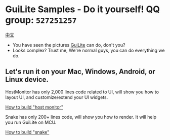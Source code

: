 # GuiLite Samples - Do it yourself! QQ group: `527251257`

[中文](doc/README-cn.md)

- You have seen the pictures [GuiLite](https://github.com/idea4good/GuiLite) can do, don't you?
- Looks complex? Trust me, We're normal guys, you can do everything we do.

## Let's run it on your Mac, Windows, Android, or Linux device.
HostMonitor has only 2,000 lines code related to UI, will show you how to layout UI, and customize/extend your UI widgets.

[How to build "host monitor"](HostMonitor/README.md)

Snake has only 200+ lines code, will show you how to render. It will help you run GuiLite on MCU.

[How to build "snake"](Snake/README.md)
